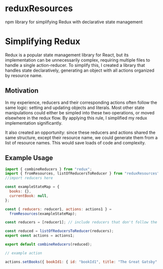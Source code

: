 # reduxResources

npm library for simplifying Redux with declarative state management

# Simplifying Redux

Redux is a popular state management library for React, but its implementation can be unnecessarily complex, requiring multiple files to handle a single action-reducer. To simplify this, I created a library that handles state declaratively, generating an object with all actions organized by resource name.

## Motivation

In my experience, reducers and their corresponding actions often follow the same logic: setting and updating objects and literals. Most other state manipulations could either be simpled into these two operations, or moved elsewhere in the redux flow. By applying this rule, I simplified my redux implementation significantly.

It also created an opportunity: since these reducers and actions shared the same structure, except their resource name, we could generate them from a list of resource names. This would save loads of code and complexity.

## Example Usage

```js
import { combineReducers } from "redux";
import { fromResources, listOfReducersToReducer } from "reduxResources";
//import reducers here

const exampleStateMap = {
  books: {},
  currentBook: null,
};

const { reducers: reducer1, actions: actions1 } =
  fromResources(exampleStateMap);

const reducers = [reducer1]; // include reducers that don't follow the resource map pattern here

const reduced = listOfReducersToReducer(reducers);
export const actions = actions1;

export default combineReducers(reduced);

// example action

actions.setBooks({ bookId1: { id: "bookId1", title: "The Great Gatsby" } });
```
